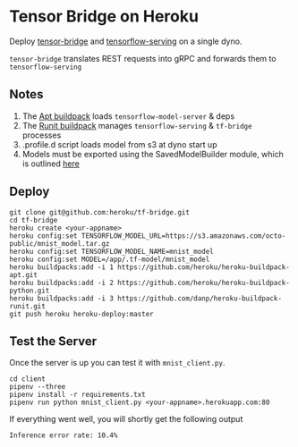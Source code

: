 # Tensor Bridge on Heroku

Deploy [tensor-bridge](https://github.com/Babylonpartners/tf-bridge) and [tensorflow-serving](https://www.tensorflow.org/serving/) on a single dyno.

`tensor-bridge` translates REST requests into gRPC and forwards them to `tensorflow-serving`

## Notes
1. The [Apt buildpack](https://github.com/heroku/heroku-buildpack-apt) loads `tensorflow-model-server` & deps
1. The [Runit buildpack](https://github.com/danp/heroku-buildpack-runit) manages `tensorflow-serving` & `tf-bridge` processes
1. .profile.d script loads model from s3 at dyno start up
1. Models must be exported using the SavedModelBuilder module, which is outlined [here](https://www.tensorflow.org/serving/serving_basic)


## Deploy

```
git clone git@github.com:heroku/tf-bridge.git
cd tf-bridge
heroku create <your-appname>
heroku config:set TENSORFLOW_MODEL_URL=https://s3.amazonaws.com/octo-public/mnist_model.tar.gz
heroku config:set TENSORFLOW_MODEL_NAME=mnist_model
heroku config:set MODEL=/app/.tf-model/mnist_model
heroku buildpacks:add -i 1 https://github.com/heroku/heroku-buildpack-apt.git
heroku buildpacks:add -i 2 https://github.com/heroku/heroku-buildpack-python.git
heroku buildpacks:add -i 3 https://github.com/danp/heroku-buildpack-runit.git
git push heroku heroku-deploy:master
```

## Test the Server

Once the server is up you can test it with `mnist_client.py`.

```
cd client
pipenv --three
pipenv install -r requirements.txt
pipenv run python mnist_client.py <your-appname>.herokuapp.com:80
```

If everything went well, you will shortly get the following output

`Inference error rate: 10.4%`




